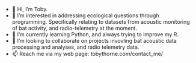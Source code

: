 - 👋 Hi, I’m Toby. 
- 👀 I’m interested in addressing ecological questions through programming. Specifically relating to datasets from acoustic monitoring of bat activity, and radio-telemetry at the moment. 
- 🌱 I’m currently learning Python, and always trying to improve my R.
- 💞️ I’m looking to collaborate on projects invovling bat acoustic data processing and analyses, and radio telemetry data. 
- 📫 Reach me via my web page: tobythorne.com/contact_me/

<!---
vulpes-vulpes/vulpes-vulpes is a ✨ special ✨ repository because its `README.md` (this file) appears on your GitHub profile.
You can click the Preview link to take a look at your changes.
--->
